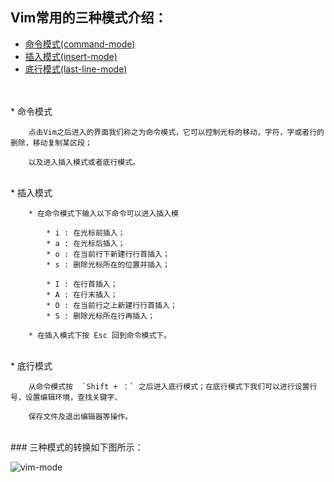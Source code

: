 ## Vim常用的三种模式介绍：
* [命令模式(command-mode)](#命令模式)
* [插入模式(insert-mode)](#插入模式)
* [底行模式(last-line-mode)](#底行模式)


<br>
<br>
* 命令模式


        点击Vim之后进入的界面我们称之为命令模式，它可以控制光标的移动，字符，字或者行的删除，移动复制某区段；
    
        以及进入插入模式或者底行模式。
    
 
 <br>   
* 插入模式
	
		* 在命令模式下输入以下命令可以进入插入模
    
        	* i : 在光标前插入；
    		* a : 在光标后插入；
	        * o : 在当前行下新建行行首插入；
	        * s : 删除光标所在的位置并插入；
	        
	        * I : 在行首插入；
	        * A : 在行末插入；
	        * O : 在当前行之上新建行行首插入；
	        * S : 删除光标所在行再插入；
	        
	    * 在插入模式下按 Esc 回到命令模式下。
    

<br>
* 底行模式

	
		从命令模式按  `Shift + ：` 之后进入底行模式；在底行模式下我们可以进行设置行号，设置编辑环境，查找关键字、
	
		保存文件及退出编辑器等操作。
    
    
<br>  
### 三种模式的转换如下图所示：


![vim-mode](http://hbimg.b0.upaiyun.com/04f03fca5d81865305c84096c57550e4e22f80982ae8-mTyI2b_fw658)
    
    
    
    



